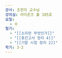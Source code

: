 ```yaml
---
강사: 조현의 교수님
강의실: 라이온즈 홀 105호
요일:
  - 수
필기:
  - "[[소리란 무엇인가]]"
  - "[[중간고사 정리 4]]"
  - "[[기말 시험 정리 2]]"
학기: 3-2
---
```

